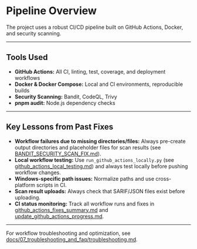 # Pipeline Overview

The project uses a robust CI/CD pipeline built on GitHub Actions, Docker, and security scanning.

---

## Tools Used

- **GitHub Actions:** All CI, linting, test, coverage, and deployment workflows
- **Docker & Docker Compose:** Local and CI environments, reproducible builds
- **Security Scanning:** Bandit, CodeQL, Trivy
- **pnpm audit:** Node.js dependency checks

---

## Key Lessons from Past Fixes

- **Workflow failures due to missing directories/files:** Always pre-create output directories and placeholder files for scan results (see [BANDIT_SECURITY_SCAN_FIX.md](../../BANDIT_SECURITY_SCAN_FIX.md)).
- **Local workflow testing:** Use `run_github_actions_locally.py` (see [github_actions_local_testing.md](../../github_actions_local_testing.md)) and always test locally before pushing workflow changes.
- **Windows-specific path issues:** Normalize paths and use cross-platform scripts in CI.
- **Scan result uploads:** Always check that SARIF/JSON files exist before uploading.
- **CI status monitoring:** Track all workflow runs and fixes in [github_actions_fixes_summary.md](../../github_actions_fixes_summary.md) and [update_github_actions_progress.md](../../update_github_actions_progress.md).

---

For workflow troubleshooting and optimization, see [docs/07_troubleshooting_and_faq/troubleshooting.md](../07_troubleshooting_and_faq/troubleshooting.md).